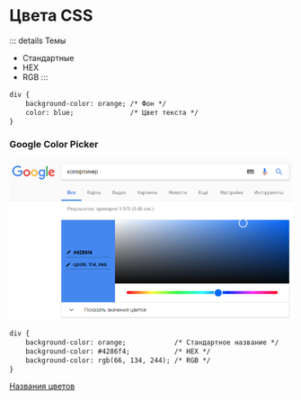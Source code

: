 # Цвета CSS

::: details Темы
- Стандартные
- HEX
- RGB
:::

```css:no-line-numbers
div {
	background-color: orange; /* Фон */
	color: blue;              /* Цвет текста */
}
```

<!-- xxxxxxxxxxxxxxxxxxxxxxxxxxxxxxxxxxxxxxxxxxxxxxxxxxxxxxx -->
### Google Color Picker
<!-- xxxxxxxxxxxxxxxxxxxxxxxxxxxxxxxxxxxxxxxxxxxxxxxxxxxxxxx -->
<img src="../@img/colorpicker.png" style="width: 650px" />

```css:no-line-numbers
div {
	background-color: orange;            /* Стандартное название */
	background-color: #4286f4;           /* HEX */
	background-color: rgb(66, 134, 244); /* RGB */
}
```

[Названия цветов](https://drafts.csswg.org/css-color/#named-colors)
